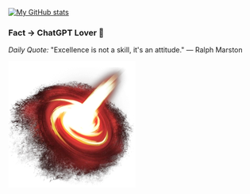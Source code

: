 [![My GitHub stats](https://github-readme-stats.vercel.app/api?username=CedrickGD&theme=dark)](https://github.com/CedrickGD/github-readme-stats)


### Fact -> ChatGPT Lover 👑

<!--STARTS_QUOTE-->
*Daily Quote:* "Excellence is not a skill, it's an attitude." — Ralph Marston
<!--ENDS_QUOTE-->

[![Music I listen to --> ](https://github.com/CedrickGD/CedrickGD/blob/main/Alpha.png)]([https://www.youtube.com/watch?v=iIbZk3tOesM&list=RDGMEMFaJ_9aiYcruIqS2U_rnQ1w&index=27](https://youtu.be/iIbZk3tOesM?si=fpSs4He5pmjRsaNn))


